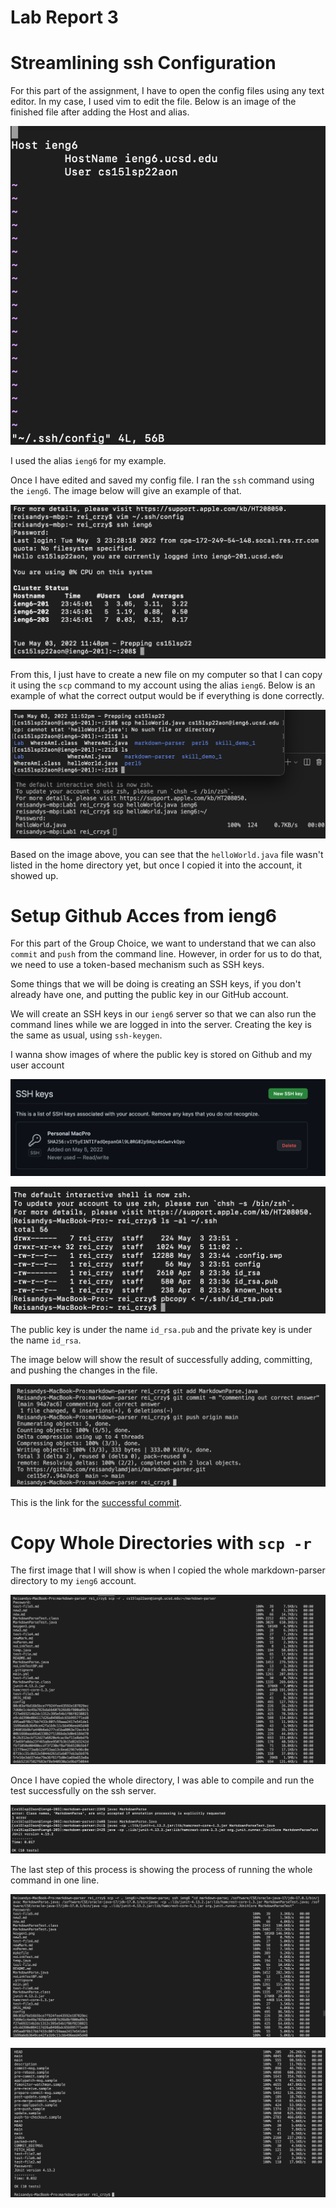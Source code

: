 # **Lab Report 3**
# Streamlining ssh Configuration
For this part of the assignment, I have to open the config files using any text editor. In my case, I used vim to edit the file. Below is an image of the finished file after adding the Host and alias.

![configFile](configFile.png)

I used the alias `ieng6` for my example.

Once I have edited and saved my config file. I ran the `ssh` command using the `ieng6`. The image below will give an example of that.

![sshLogging](sshLogging.png)

From this, I just have to create a new file on my computer so that I can copy it using the `scp` command to my account using the alias `ieng6`. Below is an example of what the correct output would be if everything is done correctly.

![scpCommand](scpCommand.png)

Based on the image above, you can see that the `helloWorld.java` file wasn't listed in the home directory yet, but once I copied it into the account, it showed up.

# Setup Github Acces from ieng6
For this part of the Group Choice, we want to understand that we can also `commit` and `push` from the command line. However, in order for us to do that, we need to use a token-based mechanism such as SSH keys.

Some things that we will be doing is creating an SSH keys, if you don't already have one, and putting the public key in our GitHub account.

We will create an SSH keys in our `ieng6` server so that we can also run the command lines while we are logged in into the server. Creating the key is the same as usual, using `ssh-keygen`.

I wanna show images of where the public key is stored on Github and my user account

![sshGit](sshGit.png)

![sshPubPri](sshPubPri.png)

The public key is under the name `id_rsa.pub` and the private key is under the name `id_rsa`.

The image below will show the result of successfully adding, committing, and pushing the changes in the file.

![successPush](successPush.png)

This is the link for the [successful commit](https://github.com/reisandylamdjani/markdown-parser/commit/94a7ac6ba20e167c41cd0f1f0b777c6aea73f5cc).


# Copy Whole Directories with `scp -r`
The first image that I will show is when I copied the whole markdown-parser directory to my `ieng6` account.

![scpWhole](scpWhole.png)

Once I have copied the whole directory, I was able to compile and run the test successfully on the ssh server.

![sshOutput](sshOutput.png)

The last step of this process is showing the process of running the whole command in one line.

![oneLineFirst](oneLineFirst.png)

![oneLineSecond](oneLineSecond.png)
